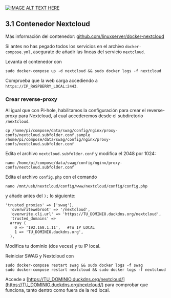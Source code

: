 <!--name:Servidor en casa - Parte 3: Instalando Nextcloud_-->
<!--pubdate:2020/09/26_-->
<!--moddate:2020/09/26_-->
<!--icon:raspberry_-->


[![IMAGE ALT TEXT HERE](https://img.youtube.com/vi/Tuc5nh77Jy4/0.jpg)](https://www.youtube.com/watch?v=Tuc5nh77Jy4)

## 3.1 Contenedor Nextcloud
Más información del contenedor: [github.com/linuxserver/docker-nextcloud](https://github.com/linuxserver/docker-nextcloud)

Si antes no has pegado todos los servicios en el archivo `docker-compose.yml`, asegurate de añadir las lineas del servicio `nextcloud`.

Levanta el contenedor con 

```
sudo docker-compose up -d nextcloud && sudo docker logs -f nextcloud
```

Comprueba que la web carga accediendo a `https://IP_RASPBERRY_LOCAL:2443`.

### Crear reverse-proxy

Al igual que con Pi-hole, habilitamos la configuración para crear el reverse-proxy para Nextcloud, al cual accederemos desde el subdiretorio `/nextcloud`.

```
cp /home/pi/compose/data/swag/config/nginx/proxy-confs/nextcloud.subfolder.conf.sample /home/pi/compose/data/swag/config/nginx/proxy-confs/nextcloud.subfolder.conf
```


Edita el archivo `nextcloud.subfolder.conf` y modifica el 2048 por 1024:

```
nano /home/pi/compose/data/swag/config/nginx/proxy-confs/nextcloud.subfolder.conf
```

Edita el archivo `config.php` con el comando

```
nano /mnt/usb/nextcloud/config/www/nextcloud/config/config.php
```

y añade antes del `);` lo siguiente:


```
'trusted_proxies' => ['swag'],
  'overwritewebroot' => '/nextcloud',
  'overwrite.cli.url' => 'https://TU_DOMINIO.duckdns.org/nextcloud',
  'trusted_domains' =>
  array (
    0 => '192.168.1.11',   #Tu IP LOCAL
    1 => 'TU_DOMINIO.duckdns.org',
  ),
```

Modifica tu dominio (dos veces) y tu IP local.

Reiniciar SWAG y Nextcloud con

```
sudo docker-compose restart swag && sudo docker logs -f swag
sudo docker-compose restart nextcloud && sudo docker logs -f nextcloud
```

Accede a [https://TU_DOMINIO.duckdns.org/nextcloud/](https://TU_DOMINIO.duckdns.org/nextcloud/) para comprobar que funciona, tanto dentro como fuera de la red local.